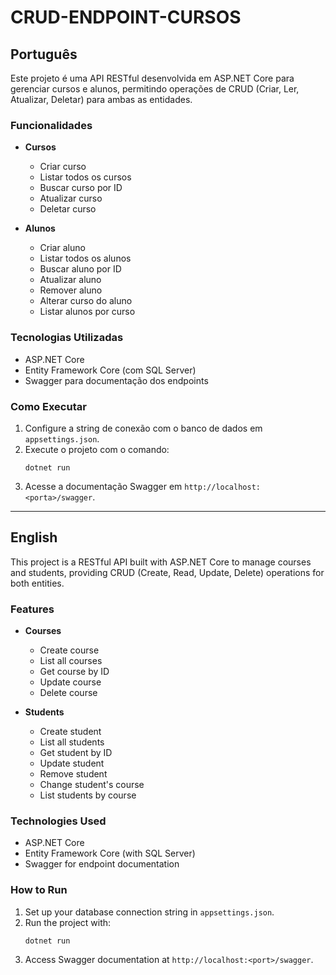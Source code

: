 
# CRUD-ENDPOINT-CURSOS

## Português

Este projeto é uma API RESTful desenvolvida em ASP.NET Core para gerenciar cursos e alunos, permitindo operações de CRUD (Criar, Ler, Atualizar, Deletar) para ambas as entidades.

### Funcionalidades

- **Cursos**
	- Criar curso
	- Listar todos os cursos
	- Buscar curso por ID
	- Atualizar curso
	- Deletar curso

- **Alunos**
	- Criar aluno
	- Listar todos os alunos
	- Buscar aluno por ID
	- Atualizar aluno
	- Remover aluno
	- Alterar curso do aluno
	- Listar alunos por curso

### Tecnologias Utilizadas

- ASP.NET Core
- Entity Framework Core (com SQL Server)
- Swagger para documentação dos endpoints

### Como Executar

1. Configure a string de conexão com o banco de dados em `appsettings.json`.
2. Execute o projeto com o comando:
	 ```
	 dotnet run
	 ```
3. Acesse a documentação Swagger em `http://localhost:<porta>/swagger`.

---

## English

This project is a RESTful API built with ASP.NET Core to manage courses and students, providing CRUD (Create, Read, Update, Delete) operations for both entities.

### Features

- **Courses**
	- Create course
	- List all courses
	- Get course by ID
	- Update course
	- Delete course

- **Students**
	- Create student
	- List all students
	- Get student by ID
	- Update student
	- Remove student
	- Change student's course
	- List students by course

### Technologies Used

- ASP.NET Core
- Entity Framework Core (with SQL Server)
- Swagger for endpoint documentation

### How to Run

1. Set up your database connection string in `appsettings.json`.
2. Run the project with:
	 ```
	 dotnet run
	 ```
3. Access Swagger documentation at `http://localhost:<port>/swagger`.
